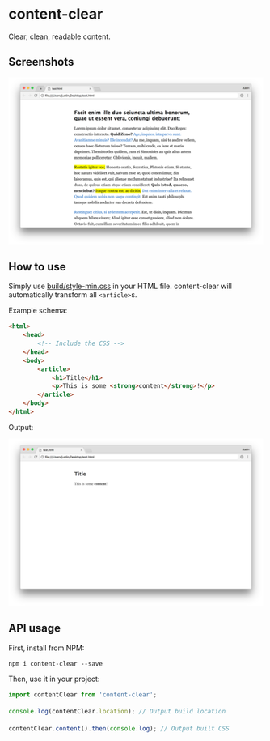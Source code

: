 # content-clear

Clear, clean, readable content.

## Screenshots

![light mode](https://github.com/justinoboyle/content-clear/blob/master/img/light.png?raw=true)

## How to use

Simply use [build/style-min.css](https://raw.githubusercontent.com/justinoboyle/content-clear/master/build/style-min.css) in your HTML file. content-clear will automatically transform all `<article>`s.

Example schema:

```html
<html>
    <head>
        <!-- Include the CSS -->
    </head>
    <body>
        <article>
            <h1>Title</h1>
            <p>This is some <strong>content</strong>!</p>
        </article>
    </body>
</html>
```

Output:

![output](https://github.com/justinoboyle/content-clear/blob/master/img/example.png?raw=true)

## API usage

First, install from NPM:

```
npm i content-clear --save
```

Then, use it in your project:

```javascript
import contentClear from 'content-clear';

console.log(contentClear.location); // Output build location

contentClear.content().then(console.log); // Output built CSS
```